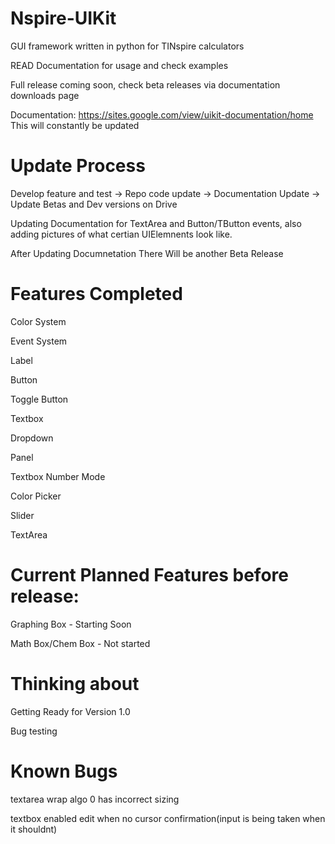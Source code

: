 # Nspire-UIKit
GUI framework written in python for TINspire calculators

READ Documentation for usage and check examples

Full release coming soon, check beta releases via documentation downloads page

Documentation:
https://sites.google.com/view/uikit-documentation/home
This will constantly be updated

# Update Process

Develop feature and test -> Repo code update -> Documentation Update -> Update Betas and Dev versions on Drive

Updating Documentation for TextArea and Button/TButton events, also adding pictures of what certian UIElemnents look like.

After Updating Documnetation There Will be another Beta Release

# Features Completed

Color System

Event System

Label

Button

Toggle Button

Textbox

Dropdown

Panel

Textbox Number Mode

Color Picker

Slider

TextArea

# Current Planned Features before release:

Graphing Box - Starting Soon

Math Box/Chem Box - Not started

# Thinking about

Getting Ready for Version 1.0

Bug testing

# Known Bugs

textarea wrap algo 0 has incorrect sizing

textbox enabled edit when no cursor confirmation(input is being taken when it shouldnt)


